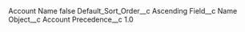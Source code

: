 <?xml version="1.0" encoding="UTF-8"?>
<CustomMetadata xmlns="http://soap.sforce.com/2006/04/metadata" xmlns:xsi="http://www.w3.org/2001/XMLSchema-instance" xmlns:xsd="http://www.w3.org/2001/XMLSchema">
    <label>Account Name</label>
    <protected>false</protected>
    <values>
        <field>Default_Sort_Order__c</field>
        <value xsi:type="xsd:string">Ascending</value>
    </values>
    <values>
        <field>Field__c</field>
        <value xsi:type="xsd:string">Name</value>
    </values>
    <values>
        <field>Object__c</field>
        <value xsi:type="xsd:string">Account</value>
    </values>
    <values>
        <field>Precedence__c</field>
        <value xsi:type="xsd:double">1.0</value>
    </values>
</CustomMetadata>
